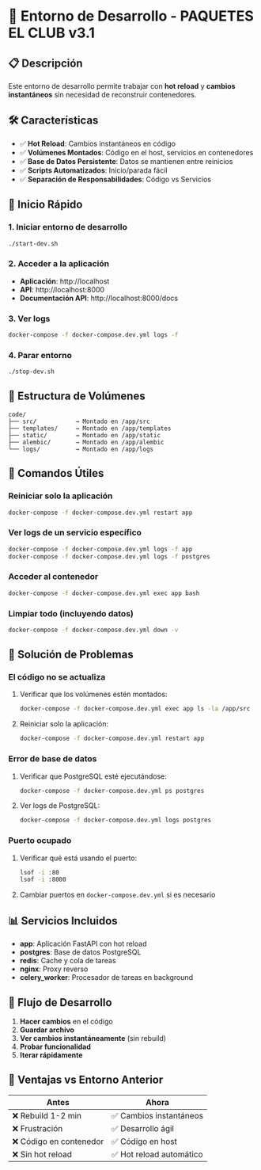 # 🚀 Entorno de Desarrollo - PAQUETES EL CLUB v3.1

## 📋 Descripción

Este entorno de desarrollo permite trabajar con **hot reload** y **cambios instantáneos** sin necesidad de reconstruir contenedores.

## 🛠️ Características

- ✅ **Hot Reload**: Cambios instantáneos en código
- ✅ **Volúmenes Montados**: Código en el host, servicios en contenedores
- ✅ **Base de Datos Persistente**: Datos se mantienen entre reinicios
- ✅ **Scripts Automatizados**: Inicio/parada fácil
- ✅ **Separación de Responsabilidades**: Código vs Servicios

## 🚀 Inicio Rápido

### 1. Iniciar entorno de desarrollo
```bash
./start-dev.sh
```

### 2. Acceder a la aplicación
- **Aplicación**: http://localhost
- **API**: http://localhost:8000
- **Documentación API**: http://localhost:8000/docs

### 3. Ver logs
```bash
docker-compose -f docker-compose.dev.yml logs -f
```

### 4. Parar entorno
```bash
./stop-dev.sh
```

## 📁 Estructura de Volúmenes

```
code/
├── src/           → Montado en /app/src
├── templates/     → Montado en /app/templates
├── static/        → Montado en /app/static
├── alembic/       → Montado en /app/alembic
└── logs/          → Montado en /app/logs
```

## 🔧 Comandos Útiles

### Reiniciar solo la aplicación
```bash
docker-compose -f docker-compose.dev.yml restart app
```

### Ver logs de un servicio específico
```bash
docker-compose -f docker-compose.dev.yml logs -f app
docker-compose -f docker-compose.dev.yml logs -f postgres
```

### Acceder al contenedor
```bash
docker-compose -f docker-compose.dev.yml exec app bash
```

### Limpiar todo (incluyendo datos)
```bash
docker-compose -f docker-compose.dev.yml down -v
```

## 🐛 Solución de Problemas

### El código no se actualiza
1. Verificar que los volúmenes estén montados:
   ```bash
   docker-compose -f docker-compose.dev.yml exec app ls -la /app/src
   ```

2. Reiniciar solo la aplicación:
   ```bash
   docker-compose -f docker-compose.dev.yml restart app
   ```

### Error de base de datos
1. Verificar que PostgreSQL esté ejecutándose:
   ```bash
   docker-compose -f docker-compose.dev.yml ps postgres
   ```

2. Ver logs de PostgreSQL:
   ```bash
   docker-compose -f docker-compose.dev.yml logs postgres
   ```

### Puerto ocupado
1. Verificar qué está usando el puerto:
   ```bash
   lsof -i :80
   lsof -i :8000
   ```

2. Cambiar puertos en `docker-compose.dev.yml` si es necesario

## 📊 Servicios Incluidos

- **app**: Aplicación FastAPI con hot reload
- **postgres**: Base de datos PostgreSQL
- **redis**: Cache y cola de tareas
- **nginx**: Proxy reverso
- **celery_worker**: Procesador de tareas en background

## 🔄 Flujo de Desarrollo

1. **Hacer cambios** en el código
2. **Guardar archivo**
3. **Ver cambios instantáneamente** (sin rebuild)
4. **Probar funcionalidad**
5. **Iterar rápidamente**

## 🚀 Ventajas vs Entorno Anterior

| Antes | Ahora |
|-------|-------|
| ❌ Rebuild 1-2 min | ✅ Cambios instantáneos |
| ❌ Frustración | ✅ Desarrollo ágil |
| ❌ Código en contenedor | ✅ Código en host |
| ❌ Sin hot reload | ✅ Hot reload automático |
